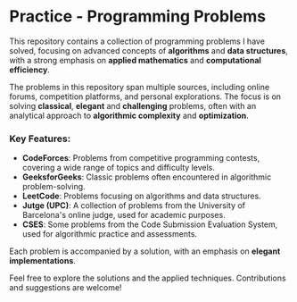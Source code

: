 
# Practice - Programming Problems

This repository contains a collection of programming problems I have solved, focusing on advanced concepts of **algorithms** and **data structures**, with a strong emphasis on **applied mathematics** and **computational efficiency**.

The problems in this repository span multiple sources, including online forums, competition platforms, and personal explorations. The focus is on solving **classical**, **elegant** and **challenging** problems, often with an analytical approach to **algorithmic complexity** and **optimization**.

### Key Features:
- **CodeForces**: Problems from competitive programming contests, covering a wide range of topics and difficulty levels.
- **GeeksforGeeks**: Classic problems often encountered in algorithmic problem-solving.
- **LeetCode**: Problems focusing on algorithms and data structures.
- **Jutge (UPC)**: A collection of problems from the University of Barcelona's online judge, used for academic purposes.
- **CSES**: Some problems from the Code Submission Evaluation System, used for algorithmic practice and assessments.

Each problem is accompanied by a solution, with an emphasis on **elegant implementations**.

Feel free to explore the solutions and the applied techniques. Contributions and suggestions are welcome!

